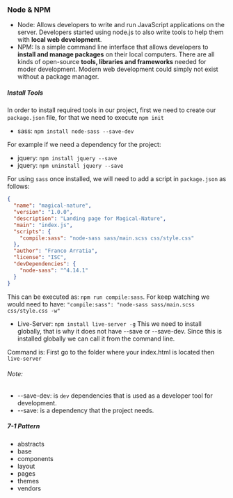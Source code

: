 ### Node & NPM
- Node: Allows developers to write and run JavaScript applications on the server. Developers started using node.js to also write tools to help them with **local web development**.
- NPM: Is a simple command line interface that allows developers to **install and manage packages** on their local computers. There are all kinds of open-source **tools, libraries and frameworks** needed for moder development. Modern web development could simply not exist without a package manager.

##### Install Tools
In order to install required tools in our project, first we need to create our `package.json` file, for that we need to execute `npm init`
- sass: `npm install node-sass --save-dev`

For example if we need a dependency for the project:
- jquery: `npm install jquery --save`
- jquery: `npm uninstall jquery --save`

For using `sass` once installed, we will need to add a script in `package.json` as follows:

```json
{
  "name": "magical-nature",
  "version": "1.0.0",
  "description": "Landing page for Magical-Nature",
  "main": "index.js",
  "scripts": {
    "compile:sass": "node-sass sass/main.scss css/style.css"
  },
  "author": "Franco Arratia",
  "license": "ISC",
  "devDependencies": {
    "node-sass": "^4.14.1"
  }
}
```
This can be executed as: `npm run compile:sass`. For keep watching we would need to have: `"compile:sass": "node-sass sass/main.scss css/style.css -w"`

- Live-Server: `npm install live-server -g` This we need to install globally, that is why it does not have --save or --save-dev. Since this is installed globally we can call it from the command line.

Command is: First go to the folder where your index.html is located then `live-server`

###### Note:
- --save-dev: is `dev` dependencies that is used as a developer tool for development.
- --save: is a dependency that the project needs.


##### 7-1 Pattern
- abstracts
- base
- components
- layout
- pages
- themes
- vendors

